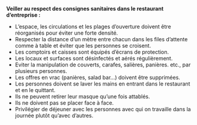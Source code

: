 <strong>Veiller au respect des consignes sanitaires dans le restaurant d’entreprise&nbsp;:</strong>

* L’espace, les circulations et les plages d’ouverture doivent être réorganisés pour éviter une forte densité.
* Respecter la distance d’un mètre entre chacun dans les files d’attente comme à table et éviter que les personnes se croisent.
* Les comptoirs et caisses sont équipés d’écrans de protection.
* Les locaux et surfaces sont désinfectés et aérés régulièrement.
* Eviter la manipulation de couverts, carafes, salières, panières. etc., par plusieurs personnes.
* Les offres en vrac (panières, salad bar…) doivent être supprimées.
* Les personnes doivent se laver les mains en entrant dans le restaurant et en le quittant.
* Ils ne peuvent retirer leur masque qu’une fois attablés.
* Ils ne doivent pas se placer face à face.
* Privilégier de déjeuner avec les personnes avec qui on travaille dans la journée plutôt qu’avec d’autres.
